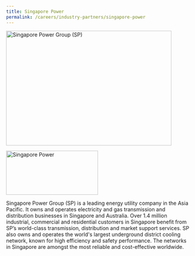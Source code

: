 ```yaml
---
title: Singapore Power
permalink: /careers/industry-partners/singapore-power
---
```

<img src="/images/partners/large/singapore_power_large.jpg" alt="Singapore Power Group (SP)" style="width: 450px; height: 312px;" /><br/>

<a href="https://www.spgroup.com.sg"><img alt="Singapore Power" src="/images/partners/singapore_power.png" style="width: 250px; height: 120px;"></a>

Singapore Power Group (SP) is a leading energy utility company in the Asia Pacific. It owns and operates electricity and gas transmission and distribution businesses in Singapore and Australia. Over 1.4 million industrial, commercial and residential customers in Singapore benefit from SP’s world-class transmission, distribution and market support services.  SP also owns and operates the world's largest underground district cooling network, known for high efficiency and safety performance. The networks in Singapore are amongst the most reliable and cost-effective worldwide.


